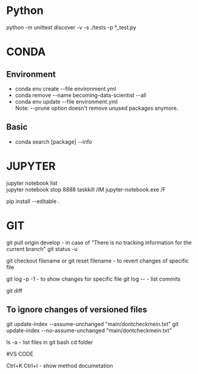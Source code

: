# Python
python -m unittest discover -v -s ./tests -p *_test.py


# CONDA

## Environment
* conda env create --file environment.yml</br>
* conda remove --name becoming-data-scientist --all</br>
* conda env update --file environment.yml</br>
Note: --prune option doesn't remove unused packages anymore.

## Basic 
* conda search [package] --info

# JUPYTER

jupyter notebook list  
jupyter notebook stop 8888
taskkill /IM jupyter-notebook.exe /F

pip install --editable .

# GIT

git pull origin develop - in case of "There is no tracking information for the current branch"
git status -u

git checkout <hash> filename or git reset <hash> filename - to revert changes of specific file

git log -p -1 <file name> - to show changes for specific file
git log -- <file name> - list commits

git diff <commit>

## To ignore changes of versioned files 
git update-index --assume-unchanged "main/dontcheckmein.txt"
git update-index --no-assume-unchanged "main/dontcheckmein.txt"

ls -a - list files in git bash
cd folder

#VS CODE

Ctrl+K Ctrl+I - show method documetation
